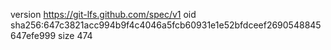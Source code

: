 version https://git-lfs.github.com/spec/v1
oid sha256:647c3821acc994b9f4c4046a5fcb60931e1e52bfdceef2690548845647efe999
size 474
